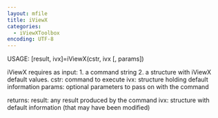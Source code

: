 ```yaml
---
layout: mfile
title: iViewX
categories:
  - iViewXToolbox
encoding: UTF-8
---
```


USAGE: [result, ivx]=iViewX(cstr, ivx [, params])

iViewX requires as input:
1\. a command string
2\. a structure with iViewX default values.
cstr:  command to execute
ivx: structure holding default information
params: optional parameters to pass on with the command

returns:
result: any result produced by the command
ivx: structure with default information (that may have been modified)